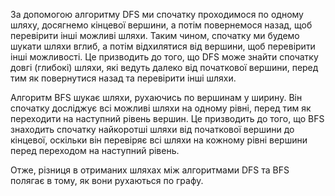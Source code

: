 За допомогою алгоритму DFS ми спочатку проходимося по одному шляху, досягнемо кінцевої вершини, а потім повернемося назад, щоб перевірити інші можливі шляхи. Таким чином, спочатку ми будемо шукати шляхи вглиб, а потім відхилятися від вершини, щоб перевірити інші можливості. Це призводить до того, що DFS може знайти спочатку довгі (глибокі) шляхи, які ведуть далеко від початкової вершини, перед тим як повернутися назад та перевірити інші шляхи.


Алгоритм BFS шукає шляхи, рухаючись по вершинам у ширину. Він спочатку досліджує всі можливі шляхи на одному рівні, перед тим як переходити на наступний рівень вершин. Це призводить до того, що BFS знаходить спочатку найкоротші шляхи від початкової вершини до кінцевої, оскільки він перевіряє всі шляхи на кожному рівні вершини перед переходом на наступний рівень.


Отже, різниця в отриманих шляхах між алгоритмами DFS та BFS полягає в тому, як вони рухаються по графу.